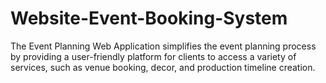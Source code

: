 # Website-Event-Booking-System
The Event Planning Web Application simplifies the event planning process by providing a user-friendly platform for clients to access a variety of services, such as venue booking, decor, and production timeline creation. 
